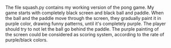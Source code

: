 The file squash.py contains my working version of the pong game. My game starts with completely black screen and black ball and paddle. When the ball and the paddle move through the screen, they gradually paint it in purple color, drawing funny patterns, until it's completely purple. The player should try to not let the ball go behind the paddle. The purple painting of the screen could be considered as scoring system, according to the rate of purple/black colors.

